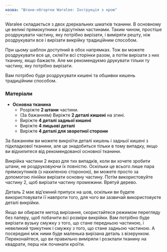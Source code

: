 ```yaml
---
назва: "Штани-обгортки Waralee: Інструкція з крою"
---
```


<Note>

Waralee складається з двох дзеркальних шматків тканини.
В основному це великі прямокутники з відсутніми частинами.
Таким чином, простіше роздрукувати частину, яку потрібно вирізати, і виміряти решту,
ніж роздрукувати все і вирізати викрійку традиційним способом.

При цьому шаблон доступний в обох напрямках. Тож ви можете роздрукувати все це, склеїти всі сторінки разом, а потім вирізати з них тканину, якщо бажаєте. Але ми рекомендуємо друкувати тільки ту частину, яку потрібно вирізати.

Вам потрібно буде роздрукувати кишені та обшивки кишень традиційним способом.

</Note>

### Матеріали

- **Основна тканина**
  - Розріжте **2 штани** частини.
  - (За бажанням) Виріжте **2 деталі кишені** на згині.
  - Виріжте **4 деталі задньої кишені**
  - Виріжте **4 лицьові деталі**
  - Виріжте **4 деталі для зворотної сторони**

<Note>

За бажанням ви можете викроїти деталі кишень і задньої кишені з підкладкової тканини, але це знадобиться тільки в тому випадку, якщо ви відхилитеся від рекомендованої основної тканини.

</Note>

<Tip>

Викрійка частини 2 якраз для тих випадків, коли ви хочете зробити штани, не роздруковуючи їх повністю.
Оскільки це всього лише пара прямокутників (з нахиленою стороною), ви можете просто за допомогою лінійки вирізати основну частину. Потім використовуйте частину 2, щоб вирізати частину промежини. Врятуй дерево.

Деталь 2 має від'ємний припуск на шов, оскільки ви будете використовувати її навпроти того, для чого ви зазвичай використовуєте деталі викрійки.

Якщо ви обираєте метод вирізання, скористайтеся режимом перегляду без паперу, щоб побачити всі розміри викрійки.
Вам потрібно буде вирізати вузьку смужку з того, що стане передньою частиною, і невеликий трикутник і смужку з того, що стане задньою частиною.
А посередині між ними буде маленька вирізана деталь з візерунком.
Переконайтеся, що ви правильно виміряли і розклали тканину на квадрати, перш ніж починати кроїти.

</Tip>
